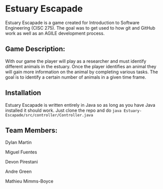 # Estuary Escapade
Estuary Escapade is a game created for Introduction to Software Engineering (CISC 275). The goal was to get used to how git and GitHub work as well as an AGILE development process.

## Game Description: 
With our game the player will play as a researcher and must identify different animals in the estuary. Once the player identifies an animal they will gain more information on the animal by completing various tasks. The goal is to identify a certain number of animals in a given time frame.

## Installation
Estuary Escapade is written entirely in Java so as long as you have Java installed it should work. Just clone the repo and do ``java Estuary-Escapade/src/controller/Controller.java``

## Team Members:
Dylan Martin

Miguel Fuentes

Devon Pirestani

Andre Green

Mathieu Mimms-Boyce

